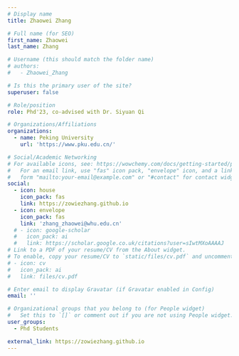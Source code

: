 ```yaml
---
# Display name
title: Zhaowei Zhang

# Full name (for SEO)
first_name: Zhaowei
last_name: Zhang

# Username (this should match the folder name)
# authors:
#   - Zhaowei_Zhang

# Is this the primary user of the site?
superuser: false

# Role/position
role: Phd'23, co-advised with Dr. Siyuan Qi

# Organizations/Affiliations
organizations:
  - name: Peking University
    url: 'https://www.pku.edu.cn/'

# Social/Academic Networking
# For available icons, see: https://wowchemy.com/docs/getting-started/page-builder/#icons
#   For an email link, use "fas" icon pack, "envelope" icon, and a link in the
#   form "mailto:your-email@example.com" or "#contact" for contact widget.
social:
  - icon: house
    icon_pack: fas
    link: https://zowiezhang.github.io
  - icon: envelope
    icon_pack: fas
    link: 'zhang_zhaowei@whu.edu.cn'
  # - icon: google-scholar
  #   icon_pack: ai
  #   link: https://scholar.google.co.uk/citations?user=sIwtMXoAAAAJ
# Link to a PDF of your resume/CV from the About widget.
# To enable, copy your resume/CV to `static/files/cv.pdf` and uncomment the lines below.
# - icon: cv
#   icon_pack: ai
#   link: files/cv.pdf

# Enter email to display Gravatar (if Gravatar enabled in Config)
email: ''

# Organizational groups that you belong to (for People widget)
#   Set this to `[]` or comment out if you are not using People widget.
user_groups:
  - Phd Students

external_link: https://zowiezhang.github.io
---
```

